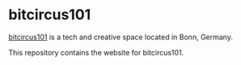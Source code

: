 # bitcircus101

[bitcircus101](https://bitcircus101.de) is a tech and creative space located in Bonn, Germany.

This repository contains the website for bitcircus101.
